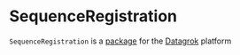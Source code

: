 # SequenceRegistration

`SequenceRegistration` is a [package](https://datagrok.ai/help/develop/develop#packages) for the [Datagrok](https://datagrok.ai) platform
